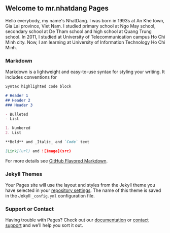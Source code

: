 ## Welcome to mr.nhatdang Pages
Hello everybody, my name's NhatDang. I was born in 1993s at An Khe town, Gia Lai province, Viet Nam.
I studied primary school at Ngo May school, secondary school at De Tham school and high school at Quang Trung school. In 2011, I studied at University of Telecommunication campus Ho Chi Minh city. Now, I am learning at University of Information Technology Ho Chi Minh.


### Markdown

Markdown is a lightweight and easy-to-use syntax for styling your writing. It includes conventions for

```markdown
Syntax highlighted code block

# Header 1
## Header 2
### Header 3

- Bulleted
- List

1. Numbered
2. List

**Bold** and _Italic_ and `Code` text

[Link](url) and ![Image](src)
```

For more details see [GitHub Flavored Markdown](https://guides.github.com/features/mastering-markdown/).

### Jekyll Themes

Your Pages site will use the layout and styles from the Jekyll theme you have selected in your [repository settings](https://github.com/NhatDang93/NhatDang93.github.io/settings). The name of this theme is saved in the Jekyll `_config.yml` configuration file.

### Support or Contact

Having trouble with Pages? Check out our [documentation](https://help.github.com/categories/github-pages-basics/) or [contact support](https://github.com/contact) and we’ll help you sort it out.
